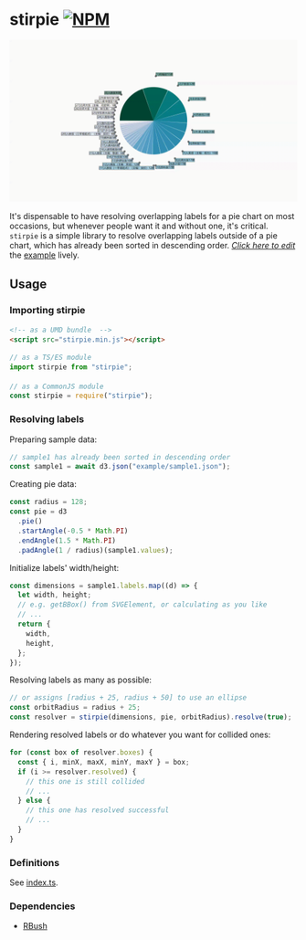 # stirpie [![NPM](https://img.shields.io/badge/npm-CB3837?style=for-the-badge&logo=npm&logoColor=white)](https://www.npmjs.com/package/stirpie)

![example](example/example.gif)

It's dispensable to have resolving overlapping labels for a pie chart on most occasions, but whenever people want it and without one, it's critical. `stirpie` is a simple library to resolve overlapping labels outside of a pie chart, which has already been sorted in descending order. [_Click here to edit_](https://stackblitz.com/edit/js-gnrnge?file=index.js) the [example](example/index.html) lively.

## Usage

### Importing stirpie

```html
<!-- as a UMD bundle  -->
<script src="stirpie.min.js"></script>
```

```js
// as a TS/ES module
import stirpie from "stirpie";

// as a CommonJS module
const stirpie = require("stirpie");
```

### Resolving labels

Preparing sample data:

```js
// sample1 has already been sorted in descending order
const sample1 = await d3.json("example/sample1.json");
```

Creating pie data:

```js
const radius = 128;
const pie = d3
  .pie()
  .startAngle(-0.5 * Math.PI)
  .endAngle(1.5 * Math.PI)
  .padAngle(1 / radius)(sample1.values);
```

Initialize labels' width/height:

```js
const dimensions = sample1.labels.map((d) => {
  let width, height;
  // e.g. getBBox() from SVGElement, or calculating as you like
  // ...
  return {
    width,
    height,
  };
});
```

Resolving labels as many as possible:

```js
// or assigns [radius + 25, radius + 50] to use an ellipse
const orbitRadius = radius + 25;
const resolver = stirpie(dimensions, pie, orbitRadius).resolve(true);
```

Rendering resolved labels or do whatever you want for collided ones:

```js
for (const box of resolver.boxes) {
  const { i, minX, maxX, minY, maxY } = box;
  if (i >= resolver.resolved) {
    // this one is still collided
    // ...
  } else {
    // this one has resolved successful
    // ...
  }
}
```

### Definitions

See [index.ts](index.ts).

### Dependencies

- [RBush](https://github.com/mourner/rbush/)
